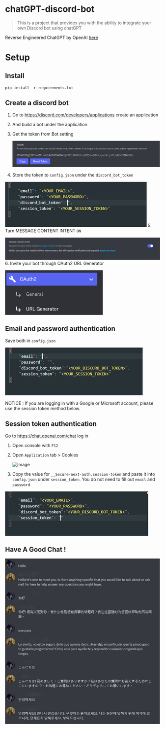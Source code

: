 # chatGPT-discord-bot

> This is a project that provides you with the ability to integrate your own Discord bot using chatGPT

Reverse Engineered ChatGPT by OpenAI [here](https://github.com/acheong08/ChatGPT)

# Setup

## Install

`pip install -r requirements.txt`

## Create a discord bot

1. Go to https://discord.com/developers/applications create an application
2. And build a bot under the application
3. Get the token from Bot setting

   ![1670143818339](image/README/1670143818339.png)
4. Store the token to `config.json` under the `discord_bot_token`

![1670250610205](image/README/1670250610205.png)
5. Turn MESSAGE CONTENT INTENT `ON`

   ![1670176647431](image/README/1670176647431.png)
6. Invite your bot through OAuth2 URL Generator

   ![1670176722801](image/README/1670176722801.png)
## Email and password authentication
Save both in `config.json`

![1670250583265](image/README/1670250583265.png)

NOTICE : If you are logging in with a Google or Microsoft account, please use the session token method below.

## Session token authentication

Go to https://chat.openai.com/chat log in

1. Open console with `F12`
2. Open `Application` tab > Cookies

   ![image](https://user-images.githubusercontent.com/36258159/205494773-32ef651a-994d-435a-9f76-a26699935dac.png)
3. Copy the value for `__Secure-next-auth.session-token` and paste it into `config.json` under `session_token`. You do not need to fill out `email` and `password`

![1670250561033](image/README/1670250561033.png)


## Have A Good Chat !

   ![1670177247310](image/README/1670177247310.jpg)
